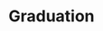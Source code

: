 ---
title: Graduation
slug: graduation-gallery
category: graduation
thumb: ../images/graduationImages/white-dress-graduation.jpg
galleryImages: graduationImages
order: 3
---